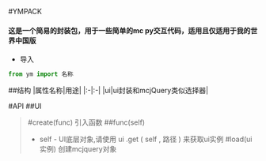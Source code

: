 #YMPACK
#### 这是一个简易的封装包，用于一些简单的mc py交互代码，适用且仅适用于我的世界中国版
- 导入
```python
from ym import 名称
```
##结构
|属性名称|用途|
|:-|:-|
|ui|ui封装和mcjQuery类似选择器|

#API
##UI
>#create(func) 引入函数
>##func(self)
>- self - UI底层对象,请使用 ui .get ( self , 路径 ) 来获取ui实例
>#load(ui实例) 创建mcjquery对象 
>>